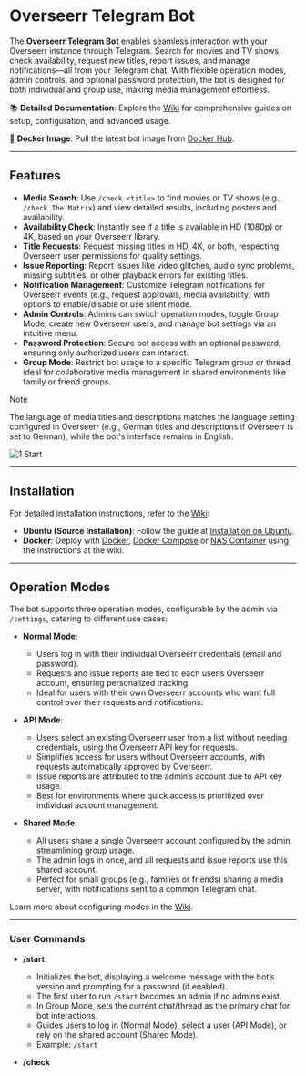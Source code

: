 # Overseerr Telegram Bot

The **Overseerr Telegram Bot** enables seamless interaction with your Overseerr instance through Telegram. Search for movies and TV shows, check availability, request new titles, report issues, and manage notifications—all from your Telegram chat. With flexible operation modes, admin controls, and optional password protection, the bot is designed for both individual and group use, making media management effortless.

📚 **Detailed Documentation**: Explore the [Wiki](https://github.com/LetsGoDude/OverseerrRequestViaTelegramBot/wiki) for comprehensive guides on setup, configuration, and advanced usage.

🐳 **Docker Image**: Pull the latest bot image from [Docker Hub](https://hub.docker.com/r/chimpanzeesweetrolls/overseerrrequestviatelegrambot).

---

## Features

- **Media Search**: Use `/check <title>` to find movies or TV shows (e.g., `/check The Matrix`) and view detailed results, including posters and availability.
- **Availability Check**: Instantly see if a title is available in HD (1080p) or 4K, based on your Overseerr library.
- **Title Requests**: Request missing titles in HD, 4K, or both, respecting Overseerr user permissions for quality settings.
- **Issue Reporting**: Report issues like video glitches, audio sync problems, missing subtitles, or other playback errors for existing titles.
- **Notification Management**: Customize Telegram notifications for Overseerr events (e.g., request approvals, media availability) with options to enable/disable or use silent mode.
- **Admin Controls**: Admins can switch operation modes, toggle Group Mode, create new Overseerr users, and manage bot settings via an intuitive menu.
- **Password Protection**: Secure bot access with an optional password, ensuring only authorized users can interact.
- **Group Mode**: Restrict bot usage to a specific Telegram group or thread, ideal for collaborative media management in shared environments like family or friend groups.

> [!Note]
> The language of media titles and descriptions matches the language setting configured in Overseerr (e.g., German titles and descriptions if Overseerr is set to German), while the bot's interface remains in English.

![1 Start](https://github.com/user-attachments/assets/55cc4796-7a4f-4909-a260-0395e7fb202a)


---

## Installation

For detailed installation instructions, refer to the [Wiki](https://github.com/LetsGoDude/OverseerrRequestViaTelegramBot/wiki#installation):

- **Ubuntu (Source Installation)**: Follow the guide at [Installation on Ubuntu](https://github.com/LetsGoDude/OverseerrRequestViaTelegramBot/wiki#source-installation-ubuntulinux).
- **Docker**: Deploy with [Docker](https://github.com/LetsGoDude/OverseerrRequestViaTelegramBot/wiki#docker-installation-without-compose), [Docker Compose](https://github.com/LetsGoDude/OverseerrRequestViaTelegramBot/wiki#docker-installation-with-compose) or [NAS Container](https://github.com/LetsGoDude/OverseerrRequestViaTelegramBot/wiki#nas-container-setup) using the instructions at the wiki.

---

## Operation Modes

The bot supports three operation modes, configurable by the admin via `/settings`, catering to different use cases:

- **Normal Mode**:

  - Users log in with their individual Overseerr credentials (email and password).
  - Requests and issue reports are tied to each user’s Overseerr account, ensuring personalized tracking.
  - Ideal for users with their own Overseerr accounts who want full control over their requests and notifications.

- **API Mode**:

  - Users select an existing Overseerr user from a list without needing credentials, using the Overseerr API key for requests.
  - Simplifies access for users without Overseerr accounts, with requests automatically approved by Overseerr.
  - Issue reports are attributed to the admin’s account due to API key usage.
  - Best for environments where quick access is prioritized over individual account management.

- **Shared Mode**:

  - All users share a single Overseerr account configured by the admin, streamlining group usage.
  - The admin logs in once, and all requests and issue reports use this shared account.
  - Perfect for small groups (e.g., families or friends) sharing a media server, with notifications sent to a common Telegram chat.

Learn more about configuring modes in the [Wiki](https://github.com/LetsGoDude/OverseerrRequestViaTelegramBot/wiki#operation-modes).

---

### User Commands


- **/start**:

  - Initializes the bot, displaying a welcome message with the bot’s version and prompting for a password (if enabled).
  - The first user to run `/start` becomes an admin if no admins exist.
  - In Group Mode, sets the current chat/thread as the primary chat for bot interactions.
  - Guides users to log in (Normal Mode), select a user (API Mode), or rely on the shared account (Shared Mode).
  - Example: `/start`


- **/check <title>**:

  - Searches Overseerr for movies or TV shows and returns a paginated list with detailed results (e.g., title, availability, request status).
  - Displays availability status (e.g., 1080p available, 4K requestable) and options to request missing formats or report issues for existing media.
  - Supports Overseerr’s language settings for titles and descriptions.
  - Example: `/check Breaking Bad`


- **/settings**:

  - Opens an interactive menu to manage Overseerr accounts and bot settings.
  - **For Users**:
    - Normal Mode: Log in with Overseerr credentials (email/password) or log out.
    - API Mode: Select an Overseerr user from a list.
    - Shared Mode: Limited to viewing the shared account status (set by the admin).
    - Manage notifications (enable/disable, silent mode) after selecting an Overseerr user.
  - Example: `/settings`


### Admin Commands

All admin actions are performed via the `/settings` menu:

- **Change Operation Mode**: Switch between Normal, API, and Shared modes to adjust bot behavior.
- **Toggle Group Mode**: Enable/disable Group Mode and set the primary chat/thread for bot interactions.
- **User Management**:
  - Authorize or block users to control bot access.
  - Promote users to admin or demote them.
  - Create new Overseerr users by providing an email and username.
  - View and manage all users in a paginated list.
- **Login/Logout (Shared Mode)**: Admins manage the shared Overseerr account login.

![2 settings](https://github.com/user-attachments/assets/7ecd389c-e931-42a4-bcec-c5c45fe4029b)
![3 settings - User Management](https://github.com/user-attachments/assets/95c6d9fd-eb3d-44ed-8b5a-eb7e43c1eb22)

---

## Managing Notifications

Users can configure Overseerr Telegram notifications via `/settings`:

- **Enable/Disable Notifications**: Turn on/off notifications for events like request approvals, media availability, or errors.
- **Silent Mode**: Opt for silent notifications without sound, ideal for minimizing disruptions during quiet hours.
- In Shared Mode, only admins configure notifications for the shared account, applying to all users.

Example: Enable notifications to receive a Telegram message when "The Witcher" becomes available, or set silent mode for nighttime updates.

---

## Reporting Issues

From media details returned by `/check`, users can report issues for pending or available titles, such as:

- Video issues (e.g., pixelation, buffering)
- Audio issues (e.g., out-of-sync, missing tracks)
- Subtitle issues (e.g., incorrect timing, missing files)
- Other playback problems

Reports are submitted to Overseerr, with attribution based on the operation mode (individual user in Normal Mode, admin in API Mode, shared account in Shared Mode).

![4 Check - Status der anforderung und problem melden](https://github.com/user-attachments/assets/4dd828ed-df99-4861-bff9-b40c758c0b24)
![7 Problem](https://github.com/user-attachments/assets/8cb1322e-4b32-4b44-8873-65f6a9e6b471)

---

## Group Mode

Group Mode enhances collaborative usage by restricting bot interactions to a designated Telegram group or thread:

- **Enable Group Mode**: Only the admin can activate this via `/settings`, storing the setting in `data/bot_config.json`.
- **Set Primary Chat**: Running `/start` in a group or thread sets it as the primary chat, identified by `primary_chat_id`.
- **Usage**: When active, all commands (`/start`, `/check`) and notifications are confined to the primary chat/thread, ignoring other chats. This ensures a unified experience for group members.
- **Example**: In a family Telegram group, users request "Toy Story" via `/check`, and the bot responds only in that group, with notifications (e.g., “Toy Story is available”) sent to all members.
- **Use Case**: Ideal for shared media servers (e.g., Plex) where a group collaborates on requests, keeping communication centralized.

For setup details, visit the [Wiki](https://github.com/LetsGoDude/OverseerrRequestViaTelegramBot/wiki#group-mode).

---

## FAQ and Troubleshooting

- **How do I set up the bot for the first time?**\
  Follow the installation guides in the [Wiki](https://github.com/LetsGoDude/OverseerrRequestViaTelegramBot/wiki) for Ubuntu or Docker.

- **What if I forget the bot password?**\
  The password is set via the `PASSWORD` environment variable or `config.py`. Admins can reset it by updating the configuration. See the [Wiki](https://github.com/LetsGoDude/OverseerrRequestViaTelegramBot/wiki) for details.

- **Why can’t I request 4K titles?**  
  4K requests depend on Overseerr permissions:
  - Normal Mode: Tied to the user’s account permissions.
  - API Mode: Tied to the selected user’s permissions.
  - Shared Mode: Tied to the shared account’s permissions.  
  Check Overseerr settings or contact your admin.

- **Why don’t I see the “Manage Notifications” option in /settings?**  
  The “Manage Notifications” button appears only after selecting an Overseerr user (via login in Normal Mode, user selection in API Mode, or admin login in Shared Mode). Use `/settings` to log in or select a user first.

- **How do I troubleshoot bot errors?**  
  Check the bot logs in the console or `data/` directory. Common issues include incorrect `TELEGRAM_TOKEN`, `OVERSEERR_API_URL`, or `OVERSEERR_API_KEY`. Refer to the [Wiki](https://github.com/LetsGoDude/OverseerrRequestViaTelegramBot/wiki) for troubleshooting tips.

---

## Contributing

Contributions are welcome!

---

## License

This project is licensed under the GPL-3.0 License. See the [LICENSE](https://github.com/LetsGoDude/OverseerrRequestViaTelegramBot/blob/main/LICENSE) file for details.

---

## Contact

For issues or feature requests, open an issue on [GitHub](https://github.com/LetsGoDude/OverseerrRequestViaTelegramBot/issues).

---

Built with :heart: for media enthusiasts!
